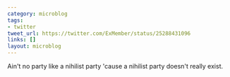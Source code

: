 ```yaml
---
category: microblog
tags:
- twitter
tweet_url: https://twitter.com/ExMember/status/25288431096
links: []
layout: microblog
---
```

Ain't no party like a nihilist party 'cause a nihilist party doesn't really exist.

